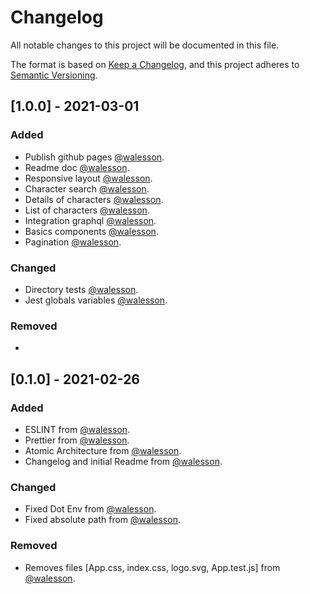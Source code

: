 # Changelog

All notable changes to this project will be documented in this file.

The format is based on [Keep a Changelog](https://keepachangelog.com/en/1.0.0/),
and this project adheres to [Semantic Versioning](https://semver.org/spec/v2.0.0.html).

## [1.0.0] - 2021-03-01

### Added

- Publish github pages [@walesson](https://github.com/Walesson).
- Readme doc [@walesson](https://github.com/Walesson).
- Responsive layout [@walesson](https://github.com/Walesson).
- Character search [@walesson](https://github.com/Walesson).
- Details of characters [@walesson](https://github.com/Walesson).
- List of characters [@walesson](https://github.com/Walesson).
- Integration graphql [@walesson](https://github.com/Walesson).
- Basics components [@walesson](https://github.com/Walesson).
- Pagination [@walesson](https://github.com/Walesson).

### Changed

- Directory tests [@walesson](https://github.com/Walesson).
- Jest globals variables [@walesson](https://github.com/Walesson).

### Removed

- 

## [0.1.0] - 2021-02-26

### Added

- ESLINT from [@walesson](https://github.com/Walesson).
- Prettier from [@walesson](https://github.com/Walesson).
- Atomic Architecture from [@walesson](https://github.com/Walesson).
- Changelog and initial Readme from [@walesson](https://github.com/Walesson).

### Changed

- Fixed Dot Env from [@walesson](https://github.com/Walesson).
- Fixed absolute path from [@walesson](https://github.com/Walesson).

### Removed

- Removes files [App.css, index.css, logo.svg, App.test.js] from [@walesson](https://github.com/Walesson).